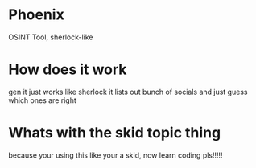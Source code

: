 # Phoenix
OSINT Tool, sherlock-like

# How does it work
gen it just works like sherlock it lists out bunch of socials 
and just guess which ones are right

# Whats with the skid topic thing
because your using this like your a skid, now learn coding pls!!!!!

